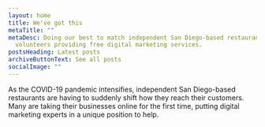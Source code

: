 ```yaml
---
layout: home
title: We've got this
metaTitle: ""
metaDesc: Doing our best to match independent San Diego-based restaurants with
  volunteers providing free digital marketing services.
postsHeading: Latest posts
archiveButtonText: See all posts
socialImage: ""
---
```

As the COVID-19 pandemic intensifies, independent San Diego-based restaurants are having to suddenly shift how they reach their customers. Many are taking their businesses online for the first time, putting digital marketing experts in a unique position to help.